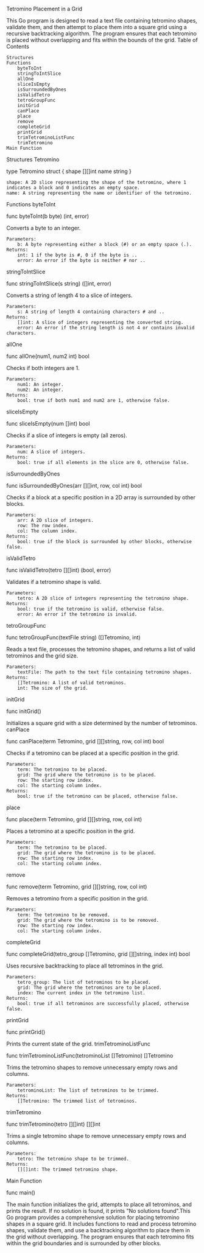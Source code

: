 Tetromino Placement in a Grid

This Go program is designed to read a text file containing tetromino shapes, validate them, and then attempt to place them into a square grid using a recursive backtracking algorithm. The program ensures that each tetromino is placed without overlapping and fits within the bounds of the grid.
Table of Contents

    Structures
    Functions
        byteToInt
        stringToIntSlice
        allOne
        sliceIsEmpty
        isSurroundedByOnes
        isValidTetro
        tetroGroupFunc
        initGrid
        canPlace
        place
        remove
        completeGrid
        printGrid
        trimTetrominoListFunc
        trimTetromino
    Main Function

Structures
Tetromino

type Tetromino struct {
	shape [][]int
	name  string
}

    shape: A 2D slice representing the shape of the tetromino, where 1 indicates a block and 0 indicates an empty space.
    name: A string representing the name or identifier of the tetromino.

Functions
byteToInt

func byteToInt(b byte) (int, error)

Converts a byte to an integer.

    Parameters:
        b: A byte representing either a block (#) or an empty space (.).
    Returns:
        int: 1 if the byte is #, 0 if the byte is ..
        error: An error if the byte is neither # nor ..

stringToIntSlice

func stringToIntSlice(s string) ([]int, error)

Converts a string of length 4 to a slice of integers.

    Parameters:
        s: A string of length 4 containing characters # and ..
    Returns:
        []int: A slice of integers representing the converted string.
        error: An error if the string length is not 4 or contains invalid characters.

allOne

func allOne(num1, num2 int) bool

Checks if both integers are 1.

    Parameters:
        num1: An integer.
        num2: An integer.
    Returns:
        bool: true if both num1 and num2 are 1, otherwise false.

sliceIsEmpty

func sliceIsEmpty(num []int) bool

Checks if a slice of integers is empty (all zeros).

    Parameters:
        num: A slice of integers.
    Returns:
        bool: true if all elements in the slice are 0, otherwise false.

isSurroundedByOnes

func isSurroundedByOnes(arr [][]int, row, col int) bool

Checks if a block at a specific position in a 2D array is surrounded by other blocks.

    Parameters:
        arr: A 2D slice of integers.
        row: The row index.
        col: The column index.
    Returns:
        bool: true if the block is surrounded by other blocks, otherwise false.

isValidTetro

func isValidTetro(tetro [][]int) (bool, error)

Validates if a tetromino shape is valid.

    Parameters:
        tetro: A 2D slice of integers representing the tetromino shape.
    Returns:
        bool: true if the tetromino is valid, otherwise false.
        error: An error if the tetromino is invalid.

tetroGroupFunc

func tetroGroupFunc(textFile string) ([]Tetromino, int)

Reads a text file, processes the tetromino shapes, and returns a list of valid tetrominos and the grid size.

    Parameters:
        textFile: The path to the text file containing tetromino shapes.
    Returns:
        []Tetromino: A list of valid tetrominos.
        int: The size of the grid.

initGrid

func initGrid()

Initializes a square grid with a size determined by the number of tetrominos.
canPlace

func canPlace(term Tetromino, grid [][]string, row, col int) bool

Checks if a tetromino can be placed at a specific position in the grid.

    Parameters:
        term: The tetromino to be placed.
        grid: The grid where the tetromino is to be placed.
        row: The starting row index.
        col: The starting column index.
    Returns:
        bool: true if the tetromino can be placed, otherwise false.

place

func place(term Tetromino, grid [][]string, row, col int)

Places a tetromino at a specific position in the grid.

    Parameters:
        term: The tetromino to be placed.
        grid: The grid where the tetromino is to be placed.
        row: The starting row index.
        col: The starting column index.

remove

func remove(term Tetromino, grid [][]string, row, col int)

Removes a tetromino from a specific position in the grid.

    Parameters:
        term: The tetromino to be removed.
        grid: The grid where the tetromino is to be removed.
        row: The starting row index.
        col: The starting column index.

completeGrid

func completeGrid(tetro_group []Tetromino, grid [][]string, index int) bool

Uses recursive backtracking to place all tetrominos in the grid.

    Parameters:
        tetro_group: The list of tetrominos to be placed.
        grid: The grid where the tetrominos are to be placed.
        index: The current index in the tetromino list.
    Returns:
        bool: true if all tetrominos are successfully placed, otherwise false.

printGrid

func printGrid()

Prints the current state of the grid.
trimTetrominoListFunc

func trimTetrominoListFunc(tetrominoList []Tetromino) []Tetromino

Trims the tetromino shapes to remove unnecessary empty rows and columns.

    Parameters:
        tetrominoList: The list of tetrominos to be trimmed.
    Returns:
        []Tetromino: The trimmed list of tetrominos.

trimTetromino

func trimTetromino(tetro [][]int) [][]int

Trims a single tetromino shape to remove unnecessary empty rows and columns.

    Parameters:
        tetro: The tetromino shape to be trimmed.
    Returns:
        [][]int: The trimmed tetromino shape.

Main Function

func main()

The main function initializes the grid, attempts to place all tetrominos, and prints the result. If no solution is found, it prints "No solutions found".This Go program provides a comprehensive solution for placing tetromino shapes in a square grid. It includes functions to read and process tetromino shapes, validate them, and use a backtracking algorithm to place them in the grid without overlapping. The program ensures that each tetromino fits within the grid boundaries and is surrounded by other blocks.